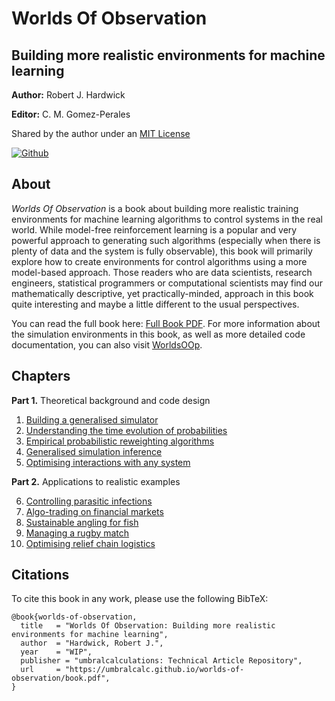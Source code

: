 # Worlds Of Observation

## Building more realistic environments for machine learning

**Author:** Robert J. Hardwick

**Editor:** C. M. Gomez-Perales

Shared by the author under an [MIT License](LICENSE)

[![Github](https://img.shields.io/badge/github-%23121011.svg?style=for-the-badge&logo=github&logoColor=white)](https://github.com/umbralcalc/worlds-of-observation)

## About

_Worlds Of Observation_ is a book about building more realistic training environments for machine learning algorithms to control systems in the real world. While model-free reinforcement learning is a popular and very powerful approach to generating such algorithms (especially when there is plenty of data and the system is fully observable), this book will primarily explore how to create environments for control algorithms using a more model-based approach. Those readers who are data scientists, research engineers, statistical programmers or computational scientists may find our mathematically descriptive, yet practically-minded, approach in this book quite interesting and maybe a little different to the usual perspectives.

You can read the full book here: [Full Book PDF](book.pdf). For more information about the simulation environments in this book, as well as more detailed code documentation, you can also visit [WorldsOOp](https://github.com/worldsoop).

## Chapters

**Part 1.** Theoretical background and code design

1. [Building a generalised simulator](building_a_generalised_simulator/chapter.pdf)
2. [Understanding the time evolution of probabilities](understanding_the_time_evolution_of_probabilities/chapter.pdf)
3. [Empirical probabilistic reweighting algorithms](empirical_probabilistic_reweighting_algorithms/chapter.pdf)
4. [Generalised simulation inference](generalised_simulation_inference/chapter.pdf)
5. [Optimising interactions with any system](optimising_interactions_with_any_system/chapter.pdf)

**Part 2.** Applications to realistic examples

6. [Controlling parasitic infections](controlling_parasitic_infections/chapter.pdf)
7. [Algo-trading on financial markets](algo_trading_on_financial_markets/chapter.pdf)
8. [Sustainable angling for fish](sustainable_angling_for_fish/chapter.pdf)
9. [Managing a rugby match](managing_a_rugby_match/chapter.pdf)
10. [Optimising relief chain logistics](optimising_relief_chain_logistics/chapter.pdf)

## Citations

To cite this book in any work, please use the following BibTeX:

```
@book{worlds-of-observation,
  title   = "Worlds Of Observation: Building more realistic environments for machine learning",
  author  = "Hardwick, Robert J.",
  year    = "WIP",
  publisher = "umbralcalculations: Technical Article Repository",
  url     = "https://umbralcalc.github.io/worlds-of-observation/book.pdf",
}
```
